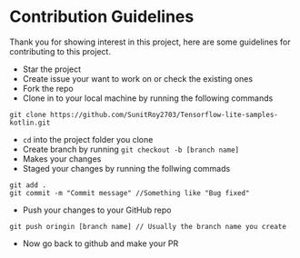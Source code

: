 # Contribution Guidelines    
 Thank you for showing interest in this project, here are some guidelines for contributing to this project.
 - Star the project
 - Create issue your want to work on or check the existing ones
 - Fork the repo
 - Clone in to your local machine by running the following commands
``` 
git clone https://github.com/SunitRoy2703/Tensorflow-lite-samples-kotlin.git

```
- `cd` into the project folder you clone
- Create branch by running `git checkout -b [branch name]`
- Makes your changes
- Staged your changes by running the follwing commads
```
git add .
git commit -m "Commit message" //Something like "Bug fixed"
```
- Push your changes to your GitHub repo
```
git push oringin [branch name] // Usually the branch name you create
```
- Now go back to github and make your PR